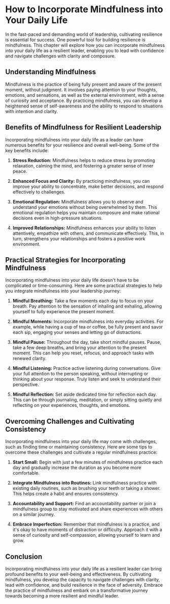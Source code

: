 # How to Incorporate Mindfulness into Your Daily Life

In the fast-paced and demanding world of leadership, cultivating resilience is essential for success. One powerful tool for building resilience is mindfulness. This chapter will explore how you can incorporate mindfulness into your daily life as a resilient leader, enabling you to lead with confidence and navigate challenges with clarity and composure.

## Understanding Mindfulness

Mindfulness is the practice of being fully present and aware of the present moment, without judgment. It involves paying attention to your thoughts, emotions, and sensations, as well as the external environment, with a sense of curiosity and acceptance. By practicing mindfulness, you can develop a heightened sense of self-awareness and the ability to respond to situations with intention and clarity.

## Benefits of Mindfulness for Resilient Leadership

Incorporating mindfulness into your daily life as a leader can have numerous benefits for your resilience and overall well-being. Some of the key benefits include:

1. **Stress Reduction:** Mindfulness helps to reduce stress by promoting relaxation, calming the mind, and fostering a greater sense of inner peace.
    
2. **Enhanced Focus and Clarity:** By practicing mindfulness, you can improve your ability to concentrate, make better decisions, and respond effectively to challenges.
    
3. **Emotional Regulation:** Mindfulness allows you to observe and understand your emotions without being overwhelmed by them. This emotional regulation helps you maintain composure and make rational decisions even in high-pressure situations.
    
4. **Improved Relationships:** Mindfulness enhances your ability to listen attentively, empathize with others, and communicate effectively. This, in turn, strengthens your relationships and fosters a positive work environment.
    

## Practical Strategies for Incorporating Mindfulness

Incorporating mindfulness into your daily life doesn't have to be complicated or time-consuming. Here are some practical strategies to help you integrate mindfulness into your leadership journey:

1. **Mindful Breathing:** Take a few moments each day to focus on your breath. Pay attention to the sensation of inhaling and exhaling, allowing yourself to fully experience the present moment.
    
2. **Mindful Moments:** Incorporate mindfulness into everyday activities. For example, while having a cup of tea or coffee, be fully present and savor each sip, engaging your senses and letting go of distractions.
    
3. **Mindful Pause:** Throughout the day, take short mindful pauses. Pause, take a few deep breaths, and bring your attention to the present moment. This can help you reset, refocus, and approach tasks with renewed clarity.
    
4. **Mindful Listening:** Practice active listening during conversations. Give your full attention to the person speaking, without interrupting or thinking about your response. Truly listen and seek to understand their perspective.
    
5. **Mindful Reflection:** Set aside dedicated time for reflection each day. This can be through journaling, meditation, or simply sitting quietly and reflecting on your experiences, thoughts, and emotions.
    

## Overcoming Challenges and Cultivating Consistency

Incorporating mindfulness into your daily life may come with challenges, such as finding time or maintaining consistency. Here are some tips to overcome these challenges and cultivate a regular mindfulness practice:

1. **Start Small:** Begin with just a few minutes of mindfulness practice each day and gradually increase the duration as you become more comfortable.
    
2. **Integrate Mindfulness into Routines:** Link mindfulness practice with existing daily routines, such as brushing your teeth or taking a shower. This helps create a habit and ensures consistency.
    
3. **Accountability and Support:** Find an accountability partner or join a mindfulness group to stay motivated and share experiences with others on a similar journey.
    
4. **Embrace Imperfection:** Remember that mindfulness is a practice, and it's okay to have moments of distraction or difficulty. Approach it with a sense of curiosity and self-compassion, allowing yourself to learn and grow.
    

## Conclusion

Incorporating mindfulness into your daily life as a resilient leader can bring profound benefits to your well-being and effectiveness. By cultivating mindfulness, you develop the capacity to navigate challenges with clarity, lead with confidence, and build resilience in the face of adversity. Embrace the practice of mindfulness and embark on a transformative journey towards becoming a more resilient and mindful leader.
